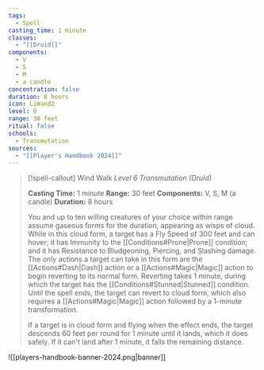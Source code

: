 ```yaml
---
tags:
  - Spell
casting_time: 1 minute
classes:
  - "[[Druid]]"
components:
  - V
  - S
  - M
  - a candle
concentration: false
duration: 8 hours
icon: LiWand2
level: 6
range: 30 feet
ritual: false
schools:
  - Transmutation
sources: 
  - "[[Player's Handbook 2024]]"
---
```

>[!spell-callout] Wind Walk
>_Level 6 Transmutation (Druid)_
>
>**Casting Time:** 1 minute
>**Range:** 30 feet
>**Components:** V, S, M (a candle)
>**Duration:** 8 hours
>
>You and up to ten willing creatures of your choice within range assume gaseous forms for the duration, appearing as wisps of cloud. While in this cloud form, a target has a Fly Speed of 300 feet and can hover; it has Immunity to the [[Conditions#Prone\|Prone]] condition; and it has Resistance to Bludgeoning, Piercing, and Slashing damage. The only actions a target can take in this form are the [[Actions#Dash\|Dash]] action or a [[Actions#Magic\|Magic]] action to begin reverting to its normal form. Reverting takes 1 minute, during which the target has the [[Conditions#Stunned\|Stunned]] condition. Until the spell ends, the target can revert to cloud form, which also requires a [[Actions#Magic\|Magic]] action followed by a 1-minute transformation.
>
>If a target is in cloud form and flying when the effect ends, the target descends 60 feet per round for 1 minute until it lands, which it does safely. If it can't land after 1 minute, it falls the remaining distance.


![[players-handbook-banner-2024.png|banner]]